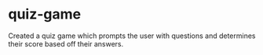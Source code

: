# quiz-game
Created a quiz game which prompts the user with questions and determines their score based off their answers. 
